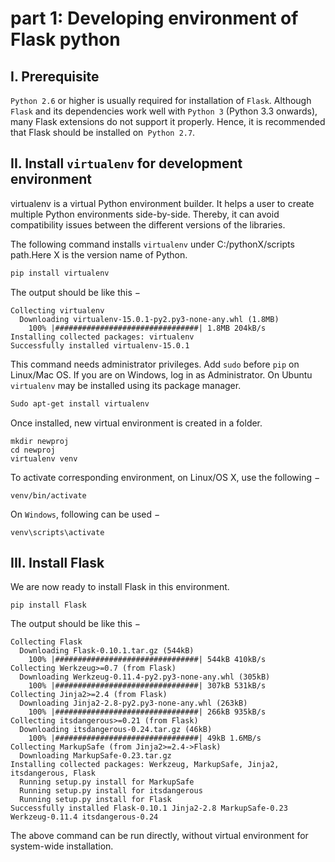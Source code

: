 # part 1: Developing environment of Flask python
## I. Prerequisite
`Python 2.6` or higher is usually required for installation of `Flask`. Although `Flask` and its dependencies work well with `Python 3` (Python 3.3 onwards), many Flask extensions do not support it properly. Hence, it is recommended that Flask should be installed on` Python 2.7`.

## II. Install `virtualenv` for development environment
virtualenv is a virtual Python environment builder. It helps a user to create multiple Python environments side-by-side. Thereby, it can avoid compatibility issues between the different versions of the libraries.

The following command installs `virtualenv` under C:/pythonX/scripts path.Here X is the version name of Python.
```sh
pip install virtualenv
```
The output should be like this −
```
Collecting virtualenv
  Downloading virtualenv-15.0.1-py2.py3-none-any.whl (1.8MB)
    100% |################################| 1.8MB 204kB/s
Installing collected packages: virtualenv
Successfully installed virtualenv-15.0.1
```
This command needs administrator privileges. Add `sudo` before `pip` on Linux/Mac OS. If you are on Windows, log in as Administrator. On Ubuntu `virtualenv` may be installed using its package manager.
```sh
Sudo apt-get install virtualenv
```
Once installed, new virtual environment is created in a folder.
```
mkdir newproj
cd newproj
virtualenv venv
```
To activate corresponding environment, on Linux/OS X, use the following −
```
venv/bin/activate
```
On `Windows`, following can be used −
```
venv\scripts\activate
```

## III. Install Flask 
We are now ready to install Flask in this environment.
```
pip install Flask
```
The output should be like this −
```
Collecting Flask
  Downloading Flask-0.10.1.tar.gz (544kB)
    100% |################################| 544kB 410kB/s
Collecting Werkzeug>=0.7 (from Flask)
  Downloading Werkzeug-0.11.4-py2.py3-none-any.whl (305kB)
    100% |################################| 307kB 531kB/s
Collecting Jinja2>=2.4 (from Flask)
  Downloading Jinja2-2.8-py2.py3-none-any.whl (263kB)
    100% |################################| 266kB 935kB/s
Collecting itsdangerous>=0.21 (from Flask)
  Downloading itsdangerous-0.24.tar.gz (46kB)
    100% |################################| 49kB 1.6MB/s
Collecting MarkupSafe (from Jinja2>=2.4->Flask)
  Downloading MarkupSafe-0.23.tar.gz
Installing collected packages: Werkzeug, MarkupSafe, Jinja2, itsdangerous, Flask
  Running setup.py install for MarkupSafe
  Running setup.py install for itsdangerous
  Running setup.py install for Flask
Successfully installed Flask-0.10.1 Jinja2-2.8 MarkupSafe-0.23 Werkzeug-0.11.4 itsdangerous-0.24
```
The above command can be run directly, without virtual environment for system-wide installation.
